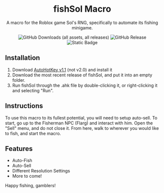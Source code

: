 <div align="center" style="text-align: center;">
<h1>fishSol Macro</h1>
<p>A macro for the Roblox game Sol's RNG, specifically to automate its fishing minigame.</p>

![GitHub Downloads (all assets, all releases)](https://img.shields.io/github/downloads/ivelchampion249/FishSol-Macro/total#)
![GitHub Release](https://img.shields.io/github/v/release/ivelchampion249/FishSol-Macro)
![Static Badge](https://img.shields.io/badge/license-CC_BY--NC--ND_4.0-orange)

</div>

## Installation
1. Download [AutoHotKey v1.1](https://www.autohotkey.com/) (not v2.0) and install it
2. Download the most recent release of fishSol, and put it into an empty folder.
3. Run fishSol through the .ahk file by double-clicking it, or right-clicking it and selecting "Run".

## Instructions
To use this macro to its fullest potential, you will need to setup auto-sell.
To start, go up to the Fisherman NPC (Flarg) and interact with him.
Open the "Sell" menu, and do not close it.
From here, walk to wherever you would like to fish, and start the macro.

## Features
- Auto-Fish
- Auto-Sell
- Different Resolution Settings
- More to come!

Happy fishing, gamblers!
